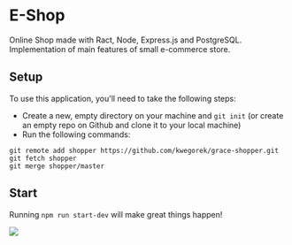 # E-Shop

Online Shop made with Ract, Node, Express.js and PostgreSQL. Implementation of main features of small e-commerce store. 

## Setup
To use this application, you'll need to take the following steps:

* Create a new, empty directory on your machine and `git init` (or create an empty repo on
  Github and clone it to your local machine)
* Run the following commands:

```
git remote add shopper https://github.com/kwegorek/grace-shopper.git
git fetch shopper
git merge shopper/master
```

## Start
Running `npm run start-dev` will make great things happen!



![](shopper.gif)


